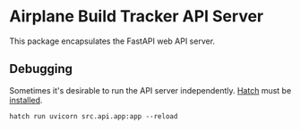 # Airplane Build Tracker API Server

This package encapsulates the FastAPI web API server.

## Debugging
Sometimes it's desirable to run the API server independently. [Hatch](https://hatch.pypa.io/latest/) must be [installed](https://hatch.pypa.io/latest/install/#pipx).

```shell
hatch run uvicorn src.api.app:app --reload
```
